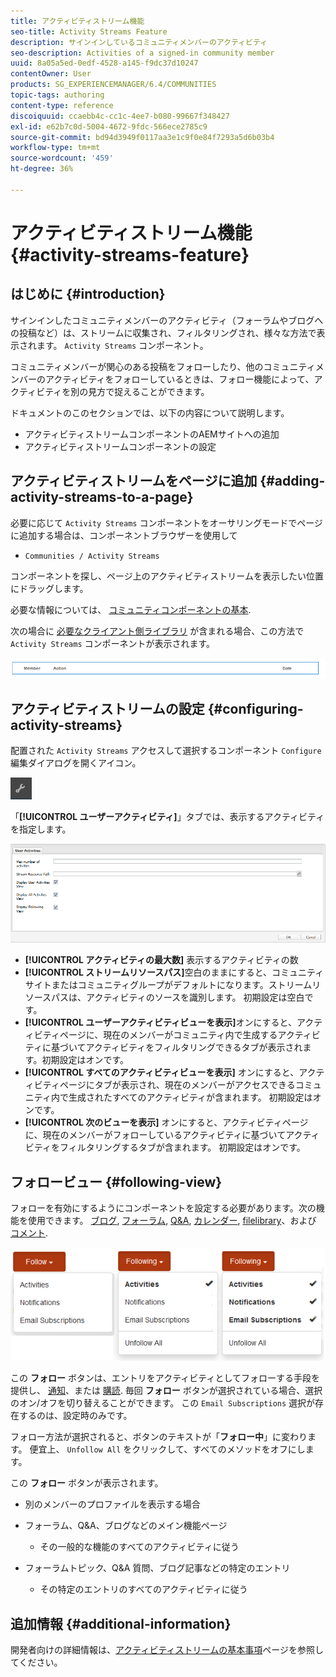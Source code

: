 ```yaml
---
title: アクティビティストリーム機能
seo-title: Activity Streams Feature
description: サインインしているコミュニティメンバーのアクティビティ
seo-description: Activities of a signed-in community member
uuid: 8a05a5ed-0edf-4528-a145-f9dc37d10247
contentOwner: User
products: SG_EXPERIENCEMANAGER/6.4/COMMUNITIES
topic-tags: authoring
content-type: reference
discoiquuid: ccaebb4c-cc1c-4ee7-b080-99667f348427
exl-id: e62b7c0d-5004-4672-9fdc-566ece2785c9
source-git-commit: bd94d3949f0117aa3e1c9f0e84f7293a5d6b03b4
workflow-type: tm+mt
source-wordcount: '459'
ht-degree: 36%

---
```


# アクティビティストリーム機能 {#activity-streams-feature}

## はじめに {#introduction}

サインインしたコミュニティメンバーのアクティビティ（フォーラムやブログへの投稿など）は、ストリームに収集され、フィルタリングされ、様々な方法で表示されます。 `Activity Streams` コンポーネント。

コミュニティメンバーが関心のある投稿をフォローしたり、他のコミュニティメンバーのアクティビティをフォローしているときは、フォロー機能によって、アクティビティを別の見方で捉えることができます。

ドキュメントのこのセクションでは、以下の内容について説明します。

* アクティビティストリームコンポーネントのAEMサイトへの追加
* アクティビティストリームコンポーネントの設定

## アクティビティストリームをページに追加 {#adding-activity-streams-to-a-page}

必要に応じて `Activity Streams` コンポーネントをオーサリングモードでページに追加する場合は、コンポーネントブラウザーを使用して

* `Communities / Activity Streams`

コンポーネントを探し、ページ上のアクティビティストリームを表示したい位置にドラッグします。

必要な情報については、 [コミュニティコンポーネントの基本](basics.md).

次の場合に [必要なクライアント側ライブラリ](essentials-activities.md#essentials-for-client-side) が含まれる場合、この方法で `Activity Streams` コンポーネントが表示されます。

![chlimage_1-195](assets/chlimage_1-195.png)

## アクティビティストリームの設定 {#configuring-activity-streams}

配置された `Activity Streams` アクセスして選択するコンポーネント `Configure` 編集ダイアログを開くアイコン。

![chlimage_1-196](assets/chlimage_1-196.png)

「**[!UICONTROL ユーザーアクティビティ]**」タブでは、表示するアクティビティを指定します。

![chlimage_1-197](assets/chlimage_1-197.png)

* **[!UICONTROL アクティビティの最大数]**
表示するアクティビティの数
* **[!UICONTROL ストリームリソースパス]**&#x200B;空白のままにすると、コミュニティサイトまたはコミュニティグループがデフォルトになります。ストリームリソースパスは、アクティビティのソースを識別します。 初期設定は空白です。
* **[!UICONTROL ユーザーアクティビティビューを表示]**&#x200B;オンにすると、アクティビティページに、現在のメンバーがコミュニティ内で生成するアクティビティに基づいてアクティビティをフィルタリングできるタブが表示されます。初期設定はオンです。
* **[!UICONTROL すべてのアクティビティビューを表示]**
オンにすると、アクティビティページにタブが表示され、現在のメンバーがアクセスできるコミュニティ内で生成されたすべてのアクティビティが含まれます。 初期設定はオンです。
* **[!UICONTROL 次のビューを表示]**
オンにすると、アクティビティページに、現在のメンバーがフォローしているアクティビティに基づいてアクティビティをフィルタリングするタブが含まれます。 初期設定はオンです。

## フォロービュー {#following-view}

フォローを有効にするようにコンポーネントを設定する必要があります。次の機能を使用できます。 [ブログ](blog-feature.md), [フォーラム](forum.md), [Q&amp;A](working-with-qna.md), [カレンダー](calendar.md), [filelibrary](file-library.md)、および [コメント](comments.md).

![chlimage_1-198](assets/chlimage_1-198.png)

この **フォロー** ボタンは、エントリをアクティビティとしてフォローする手段を提供し、 [通知](notifications.md)、または [購読](subscriptions.md). 毎回 **フォロー** ボタンが選択されている場合、選択のオン/オフを切り替えることができます。 この `Email Subscriptions` 選択が存在するのは、設定時のみです。

フォロー方法が選択されると、ボタンのテキストが「**フォロー中**」に変わります。 便宜上、 `Unfollow All` をクリックして、すべてのメソッドをオフにします。

この **フォロー** ボタンが表示されます。

* 別のメンバーのプロファイルを表示する場合
* フォーラム、Q&amp;A、ブログなどのメイン機能ページ
   * その一般的な機能のすべてのアクティビティに従う

* フォーラムトピック、Q&amp;A 質問、ブログ記事などの特定のエントリ
   * その特定のエントリのすべてのアクティビティに従う

## 追加情報 {#additional-information}

開発者向けの詳細情報は、[アクティビティストリームの基本事項](essentials-activities.md)ページを参照してください。
